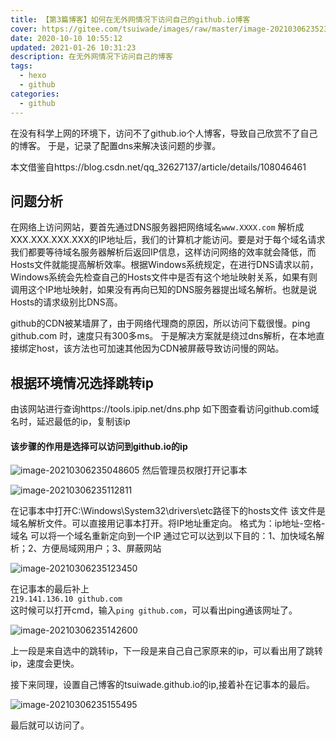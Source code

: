 ```yaml
---
title: 【第3篇博客】如何在无外网情况下访问自己的github.io博客
cover: https://gitee.com/tsuiwade/images/raw/master/image-20210306235230035.png
date: 2020-10-10 10:55:12
updated: 2021-01-26 10:31:23
description: 在无外网情况下访问自己的博客
tags: 
  - hexo
  - github
categories: 
  - github
---
```


在没有科学上网的环境下，访问不了github.io个人博客，导致自己欣赏不了自己的博客。
于是，记录了配置dns来解决该问题的步骤。

本文借鉴自https://blog.csdn.net/qq_32627137/article/details/108046461

## 问题分析
在网络上访问网站，要首先通过DNS服务器把网络域名`www.XXXX.com` 解析成XXX.XXX.XXX.XXX的IP地址后，我们的计算机才能访问。要是对于每个域名请求我们都要等待域名服务器解析后返回IP信息，这样访问网络的效率就会降低，而Hosts文件就能提高解析效率。根据Windows系统规定，在进行DNS请求以前，Windows系统会先检查自己的Hosts文件中是否有这个地址映射关系，如果有则调用这个IP地址映射，如果没有再向已知的DNS服务器提出域名解析。也就是说Hosts的请求级别比DNS高。 

github的CDN被某墙屏了，由于网络代理商的原因，所以访问下载很慢。ping github.com 时，速度只有300多ms。
于是解决方案就是绕过dns解析，在本地直接绑定host，该方法也可加速其他因为CDN被屏蔽导致访问慢的网站。

## 根据环境情况选择跳转ip

由该网站进行查询https://tools.ipip.net/dns.php
如下图查看访问github.com域名时，延迟最低的ip，复制该ip

#### 该步骤的作用是选择可以访问到github.io的ip
![image-20210306235048605](https://gitee.com/tsuiwade/images/raw/master/image-20210306235048605.png)
然后管理员权限打开记事本

![image-20210306235112811](https://gitee.com/tsuiwade/images/raw/master/image-20210306235112811.png)

在记事本中打开C:\Windows\System32\drivers\etc路径下的hosts文件
该文件是域名解析文件。可以直接用记事本打开。将IP地址重定向。 
格式为：ip地址-空格-域名 
可以将一个域名重新定向到一个IP
通过它可以达到以下目的：1、加快域名解析；2、方便局域网用户；3、屏蔽网站 

![image-20210306235123450](C:\Users\tsui\AppData\Roaming\Typora\typora-user-images\image-20210306235123450.png)

在记事本的最后补上	
`219.141.136.10 github.com` 	
这时候可以打开cmd，输入`ping github.com`，可以看出ping通该网址了。

![image-20210306235142600](https://gitee.com/tsuiwade/images/raw/master/image-20210306235142600.png)

上一段是来自选中的跳转ip，下一段是来自己自己家原来的ip，可以看出用了跳转ip，速度会更快。

接下来同理，设置自己博客的tsuiwade.github.io的ip,接着补在记事本的最后。

![image-20210306235155495](https://gitee.com/tsuiwade/images/raw/master/image-20210306235155495.png)

最后就可以访问了。


